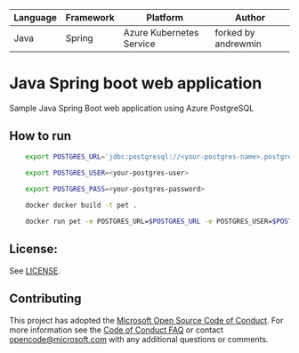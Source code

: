 | Language | Framework | Platform | Author |
| -------- | -------- |--------|--------|
| Java | Spring | Azure Kubernetes Service| forked by andrewmin |


# Java Spring boot web application

Sample Java Spring Boot web application using Azure PostgreSQL

## How to run

```bash
    export POSTGRES_URL='jdbc:postgresql://<your-postgres-name>.postgres.database.azure.com/petclinic?sslmode=verify-full&&sslfactory=org.postgresql.ssl.SingleCertValidatingFactory&sslfactoryarg=classpath:BaltimoreCyberTrustRoot.crt.pem'

    export POSTGRES_USER=<your-postgres-user>

    export POSTGRES_PASS=<your-postgres-password>
    
    docker docker build -t pet .

    docker run pet -e POSTGRES_URL=$POSTGRES_URL -e POSTGRES_USER=$POSTGRES_USER -e POSTGRES_PASS=$POSTGRES_PASS 
```



## License:

See [LICENSE](LICENSE).

## Contributing

This project has adopted the [Microsoft Open Source Code of Conduct](https://opensource.microsoft.com/codeofconduct/). For more information see the [Code of Conduct FAQ](https://opensource.microsoft.com/codeofconduct/faq/) or contact [opencode@microsoft.com](mailto:opencode@microsoft.com) with any additional questions or comments.

